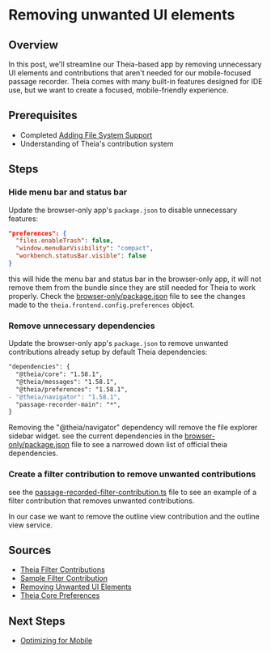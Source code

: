 # Removing unwanted UI elements

## Overview

In this post, we'll streamline our Theia-based app by removing unnecessary UI elements and contributions that aren't needed for our mobile-focused passage recorder. Theia comes with many built-in features designed for IDE use, but we want to create a focused, mobile-friendly experience.

## Prerequisites

- Completed [Adding File System Support](5-adding-file-system-support.md)
- Understanding of Theia's contribution system

## Steps

### Hide menu bar and status bar

Update the browser-only app's `package.json` to disable unnecessary features:

```json
"preferences": {
  "files.enableTrash": false,
  "window.menuBarVisibility": "compact",
  "workbench.statusBar.visible": false
}
```

this will hide the menu bar and status bar in the browser-only app, it will not remove them from the bundle since they are still needed for Theia to work properly. Check the [browser-only/package.json](../browser-only/package.json) file to see the changes made to the `theia.frontend.config.preferences` object.

### Remove unnecessary dependencies

Update the browser-only app's `package.json` to remove unwanted contributions already setup by default Theia dependencies:

```diff
"dependencies": {
  "@theia/core": "1.58.1",
  "@theia/messages": "1.58.1",
  "@theia/preferences": "1.58.1",
- "@theia/navigator": "1.58.1",
  "passage-recorder-main": "*",
}
```

Removing the "@theia/navigator" dependency will remove the file explorer sidebar widget.
see the current dependencies in the [browser-only/package.json](../browser-only/package.json) file to see a narrowed down list of official theia dependencies.

### Create a filter contribution to remove unwanted contributions

see the [passage-recorded-filter-contribution.ts](../passage-recorder-main/src/browser/passage-recorded-filter-contribution.ts) file to see an example of a filter contribution that removes unwanted contributions.

In our case we want to remove the outline view contribution and the outline view service.

## Sources

- [Theia Filter Contributions](https://theia-ide.org/docs/contribution_filter/)
- [Sample Filter Contribution](https://github.com/eclipse-theia/theia/blob/32ed77fa7fea9503be9b6f0b95247d04fccb83a9/examples/api-samples/src/browser/contribution-filter/sample-filtered-command-contribution.ts)
- [Removing Unwanted UI Elements](https://github.com/eclipse-theia/theia/discussions/12676#discussioncomment-6332817)
- [Theia Core Preferences](https://github.com/eclipse-theia/theia/blob/32ed77fa7fea9503be9b6f0b95247d04fccb83a9/packages/core/src/browser/core-preferences.ts)

## Next Steps

- [Optimizing for Mobile](7-optimizing-for-mobile.md)
